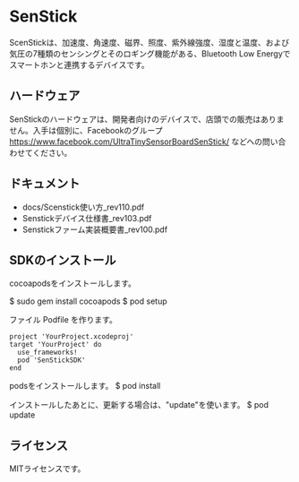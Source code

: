# SenStick

ScenStickは、加速度、角速度、磁界、照度、紫外線強度、湿度と温度、および気圧の7種類のセンシングとそのロギング機能がある、Bluetooth Low Energyでスマートホンと連携するデバイスです。

## ハードウェア
SenStickのハードウェアは、開発者向けのデバイスで、店頭での販売はありません。入手は個別に、Facebookのグループ https://www.facebook.com/UltraTinySensorBoardSenStick/ などへの問い合わせてください。

## ドキュメント

- docs/Scenstick使い方_rev110.pdf
- Senstickデバイス仕様書_rev103.pdf
- Senstickファーム実装概要書_rev100.pdf

## SDKのインストール

cocoapodsをインストールします。

$ sudo gem install cocoapods
$ pod setup

ファイル Podfile を作ります。

```
project 'YourProject.xcodeproj'
target 'YourProject' do
  use_frameworks!
  pod 'SenStickSDK'
end
```

podsをインストールします。
$ pod install

インストールしたあとに、更新する場合は、"update"を使います。
$ pod update

## ライセンス
MITライセンスです。

<!--
$pod lib lint SenStickSDK.podspec
$pod trunk push SenStickSDK.podspec
-->
